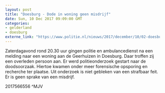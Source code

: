 ```yaml
---
layout: post
title: "Doesburg - Dode in woning geen misdrijf"
date: Sun, 10 Dec 2017 09:09:00 GMT
categories: 
- gelderland 
- doesburg 
externe_link: "https://www.politie.nl/nieuws/2017/december/10/02-doesburg-dode-in-woning-geen-misdrijf.html"
---
```


Zaterdagavond rond 20.30 uur gingen politie en ambulancedienst na een melding naar een woning aan de Geerhuizen in Doesburg. Daar troffen zij een overleden persoon aan. Er werd politieonderzoek gestart naar de doodsoorzaak. Hiertoe kwamen onder meer forensische opsporing en recherche ter plaatse. Uit onderzoek is niet gebleken van een strafbaar feit. Er is geen sprake van een misdrijf.


2017566556 ^MJV
